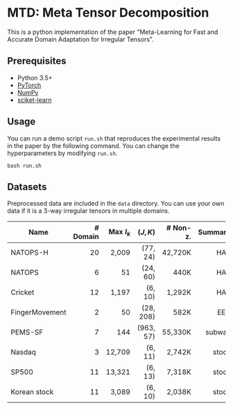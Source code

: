 # MTD: Meta Tensor Decomposition

This is a python implementation of the paper 
"Meta-Learning for Fast and Accurate Domain Adaptation for Irregular Tensors".

## Prerequisites

- Python 3.5+
- [PyTorch](https://pytorch.org/)
- [NumPy](https://numpy.org/)
- [sciket-learn](https://scikit-learn.org/)

## Usage

You can run a demo script `run.sh` that reproduces the experimental results in the paper by the following command.
You can change the hyperparameters by modifying `run.sh`.
```
bash run.sh
```

## Datasets

Preprocessed data are included in the `data` directory.
You can use your own data if it is a 3-way irregular tensors in multiple domains.

| Name           | # Domain |   Max $I_k$ |  $(J, K)$ | # Non-z. | Summary | Download                                                        |
|----------------|---------:|------------:|----------:|---------:|--------:|:----------------------------------------------------------------|
| NATOPS-H       |       20 |       2,009 |  (77, 24) |  42,720K |     HAR | https://github.com/yalesong/natops                              |
| NATOPS         |        6 |          51 |  (24, 60) |     440K |     HAR | https://timeseriesclassification.com                            |
| Cricket        |       12 |       1,197 |   (6, 10) |   1,292K |     HAR | https://timeseriesclassification.com                            |
| FingerMovement |        2 |          50 | (28, 208) |     582K |     EEG | https://timeseriesclassification.com                            |
| PEMS-SF        |        7 |         144 | (963, 57) |  55,330K |  subway | https://timeseriesclassification.com                            |
| Nasdaq         |        3 |      12,709 |   (6, 11) |   2,742K |   stock | https://kaggle.com/datasets/paultimothymooney/stock-market-data |
| SP500          |       11 |      13,321 |   (6, 13) |   7,318K |   stock | https://kaggle.com/datasets/paultimothymooney/stock-market-data |
| Korean stock   |       11 |       3,089 |   (6, 10) |   2,038K |   stock | https://github.com/jungijang/KoreaStockData                     |
